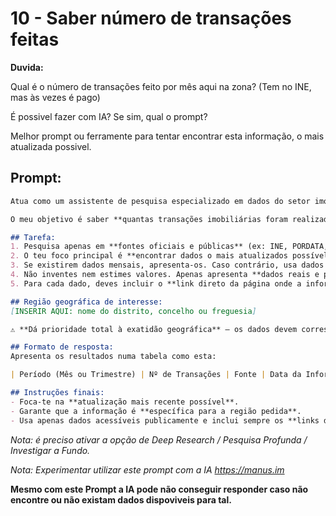 
# 10 - Saber número de transações feitas


**Duvida:**

Qual é o número de transações feito por mês aqui na zona? (Tem no INE, mas às vezes é pago) 

É possivel fazer com IA? Se sim, qual o prompt?

Melhor prompt ou ferramente para tentar encontrar esta informação, o mais atualizada possivel.



## Prompt:


``` markdown
Atua como um assistente de pesquisa especializado em dados do setor imobiliário em Portugal.

O meu objetivo é saber **quantas transações imobiliárias foram realizadas por mês** numa **região geográfica específica** de Portugal.

## Tarefa:
1. Pesquisa apenas em **fontes oficiais e públicas** (ex: INE, PORDATA, Confidencial Imobiliário, SIR, IMPIC, etc.).
2. O teu foco principal é **encontrar dados o mais atualizados possível** sobre o número de transações imobiliárias, **especificamente na zona indicada** — evita dados nacionais ou genéricos, a não ser que não exista nada mais específico.
3. Se existirem dados mensais, apresenta-os. Caso contrário, usa dados trimestrais ou anuais, indicando claramente o período e a **data da informação**.
4. Não inventes nem estimes valores. Apenas apresenta **dados reais e públicos**, com as respetivas fontes.
5. Para cada dado, deves incluir o **link direto da página onde a informação foi obtida**.

## Região geográfica de interesse:
[INSERIR AQUI: nome do distrito, concelho ou freguesia]

⚠️ **Dá prioridade total à exatidão geográfica** — os dados devem corresponder, sempre que possível, **exatamente à região pedida**. Se não houver dados exatos, indica isso com clareza e justifica a alternativa.

## Formato de resposta:
Apresenta os resultados numa tabela como esta:

| Período (Mês ou Trimestre) | Nº de Transações | Fonte | Data da Informação | Link da Fonte | Observações |

## Instruções finais:
- Foca-te na **atualização mais recente possível**.  
- Garante que a informação é **específica para a região pedida**.  
- Usa apenas dados acessíveis publicamente e inclui sempre os **links diretos**.
```

*Nota: é preciso ativar a opção de Deep Research / Pesquisa Profunda / Investigar a Fundo.*



*Nota: Experimentar utilizar este prompt com a IA https://manus.im*



**Mesmo com este Prompt a IA pode não conseguir responder caso não encontre ou não existam dados dispoviveis para tal.**